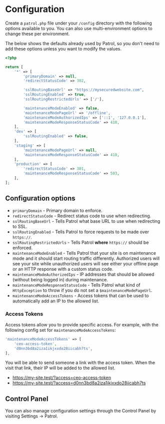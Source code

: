 # Configuration
Create a `patrol.php` file under your `/config` directory with the following options available to you. You can also use multi-environment options to change these per environment.

The below shows the defaults already used by Patrol, so you don't need to add these options unless you want to modify the values.

```php
<?php

return [
    '*' => [
        'primaryDomain' => null,
        'redirectStatusCode' => 302,

        'sslRoutingBaseUrl' => "https://mysecuredwebsite.com",
        'sslRoutingEnabled' => true,
        'sslRoutingRestrictedUrls' => ['/'],

        'maintenanceModeEnabled' => false,
        'maintenanceModePageUrl' => '/offline',
        'maintenanceModeAuthorizedIps' => ['::1', '127.0.0.1'],
        'maintenanceModeResponseStatusCode' => 410,
    ],
    'dev' => [
        'sslRoutingEnabled' => false,
    ],
    'staging' => [
        'maintenanceModePageUrl' => null,
        'maintenanceModeResponseStatusCode' => 410,
    ],
    'production' => [
        'redirectStatusCode' => 301,
        'maintenanceModeResponseStatusCode' => 503,
    ],
];
```

## Configuration options
- `primaryDomain` - Primary domain to enforce.
- `redirectStatusCode` - Redirect status code to use when redirecting.
- `sslRoutingBaseUrl` - Tells Patrol what base URL to use when redirecting to SSL.
- `sslRoutingEnabled` - Tells Patrol to force requests to be made over `https://`.
- `sslRoutingRestrictedUrls` - Tells Patrol **where** `https://` should be enforced.
- `maintenanceModeEnabled` - Tells Patrol that your site is on maintenance mode and it should start routing traffic differently. Authorized users will see your site while unauthorized users will see either your offline page or an HTTP response with a custom status code.
- `maintenanceModeAuthorizedIps` - IP addresses that should be allowed (without being logged in) during maintenance.
- `maintenanceModeResponseStatusCode` - Tells Patrol what kind of `HttpException` to throw if you do not set a `$maintenanceModePageUrl`.
- `maintenanceModeAccessTokens` - Access tokens that can be used to automatically add an IP to the allowed list.

### Access Tokens
Access tokens allow you to provide specific access. For example, with the following config set for `maintenanceModeAccessTokens`:

```php
'maintenanceModeAccessTokens' => [
    'ceo-access-token',
    'd0nn3bd8a2iza1ikjxxdo28iicabh7ts',
],
```

You will be able to send someone a link with the access token. When the visit that link, their IP will be added to the allowed list.
- https://my-site.test/?access=ceo-access-token
- https://my-site.test/?access=d0nn3bd8a2iza1ikjxxdo28iicabh7ts

## Control Panel
You can also manage configuration settings through the Control Panel by visiting Settings → Patrol.
